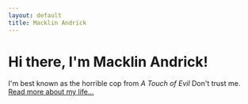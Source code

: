 ```yaml
---
layout: default
title: Macklin Andrick
---
```

<div class="blurb">
	<h1>Hi there, I'm Macklin Andrick!</h1>
	<p>I'm best known as the horrible cop from <em>A Touch of Evil</em> Don't trust me. <a href="/about">Read more about my life...</a></p>
</div><!-- /.blurb -->
